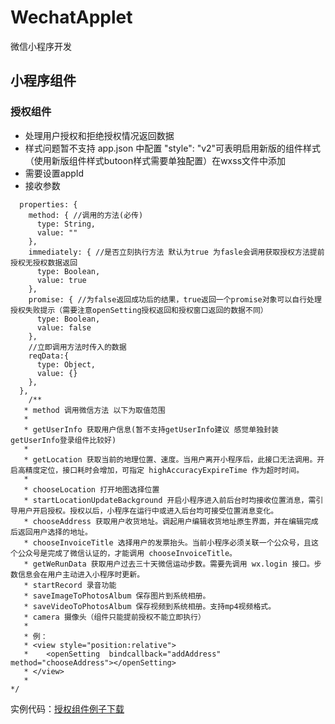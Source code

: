 # WechatApplet
微信小程序开发
## 小程序组件
### 授权组件
* 处理用户授权和拒绝授权情况返回数据
* 样式问题暂不支持 app.json 中配置 "style": "v2"可表明启用新版的组件样式（使用新版组件样式butoon样式需要单独配置）在wxss文件中添加
* 需要设置appId
* 接收参数
```
  properties: {
    method: { //调用的方法(必传)
      type: String,
      value: ""
    },
    immediately: { //是否立刻执行方法 默认为true 为fasle会调用获取授权方法提前授权无授权数据返回
      type: Boolean,
      value: true
    },
    promise: { //为false返回成功后的结果，true返回一个promise对象可以自行处理授权失败提示（需要注意openSetting授权返回和授权窗口返回的数据不同）
      type: Boolean,
      value: false
    },
    //立即调用方法时传入的数据
    reqData:{
      type: Object,
      value: {}
    },
  },
    /**
   * method 调用微信方法 以下为取值范围
   * 
   * getUserInfo 获取用户信息(暂不支持getUserInfo建议 感觉单独封装getUserInfo登录组件比较好)
   * 
   * getLocation 获取当前的地理位置、速度。当用户离开小程序后，此接口无法调用。开启高精度定位，接口耗时会增加，可指定 highAccuracyExpireTime 作为超时时间。
   * 
   * chooseLocation 打开地图选择位置
   * startLocationUpdateBackground 开启小程序进入前后台时均接收位置消息，需引导用户开启授权。授权以后，小程序在运行中或进入后台均可接受位置消息变化。
   * chooseAddress 获取用户收货地址。调起用户编辑收货地址原生界面，并在编辑完成后返回用户选择的地址。
   * chooseInvoiceTitle 选择用户的发票抬头。当前小程序必须关联一个公众号，且这个公众号是完成了微信认证的，才能调用 chooseInvoiceTitle。
   * getWeRunData 获取用户过去三十天微信运动步数。需要先调用 wx.login 接口。步数信息会在用户主动进入小程序时更新。
   * startRecord 录音功能
   * saveImageToPhotosAlbum 保存图片到系统相册。
   * saveVideoToPhotosAlbum 保存视频到系统相册。支持mp4视频格式。
   * camera 摄像头（组件只能提前授权不能立即执行）
   * 
   * 例：
   * <view style="position:relative">
   *    <openSetting  bindcallback="addAddress" method="chooseAddress"></openSetting>
   * </view>
   * 
*/
```
实例代码：[授权组件例子下载](https://developers.weixin.qq.com/s/mGlz6rmO7Te6)
